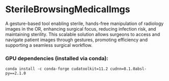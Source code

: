 # SterileBrowsingMedicalImgs
A gesture-based tool enabling sterile, hands-free manipulation of radiology images in the OR, enhancing surgical focus, reducing infection risk, and maintaining sterility. This scalable solution allows surgeons to access and navigate patient images through gestures, promoting efficiency and supporting a seamless surgical workflow.

### GPU dependencies (installed via conda):
`conda install -c conda-forge cudatoolkit=11.2 cudnn=8.1.0absl-py==2.1.0`